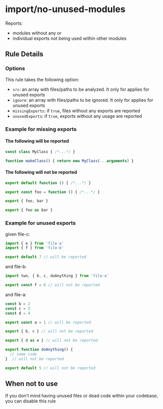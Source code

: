 # import/no-unused-modules

Reports:
  - modules without any or
  - individual exports not being used within other modules

## Rule Details


### Options

This rule takes the following option:

- `src`: an array with files/paths to be analyzed. It only for applies for unused exports  
- `ignore`: an array with files/paths to be ignored. It only for applies for unused exports  
- `missingExports`: if `true`, files without any exports are reported  
- `unusedExports`: if `true`, exports without any usage are reported


### Example for missing exports
#### The following will be reported
```js
const class MyClass { /*...*/ } 

function makeClass() { return new MyClass(...arguments) }
```

#### The following will not be reported

```js
export default function () { /*...*/ } 
```
```js
export const foo = function () { /*...*/ } 
```
```js
export { foo, bar }
```
```js
export { foo as bar }
```

### Example for unused exports
given file-c:
```js
import { e } from 'file-a'
import { f } from 'file-b'

export default 7 // will be reported
```
and file-b:
```js
import two, { b, c, doAnything } from 'file-a'

export const f = 6 // will not be reported
```
and file-a:
```js
const b = 2
const c = 3
const d = 4

export const a = 1 // will be reported

export { b, c } // will not be reported

export { d as e } // will not be reported

export function doAnything() {
  // some code
}  // will not be reported

export default 5 // will not be reported
```



## When not to use

If you don't mind having unused files or dead code within your codebase, you can disable this rule